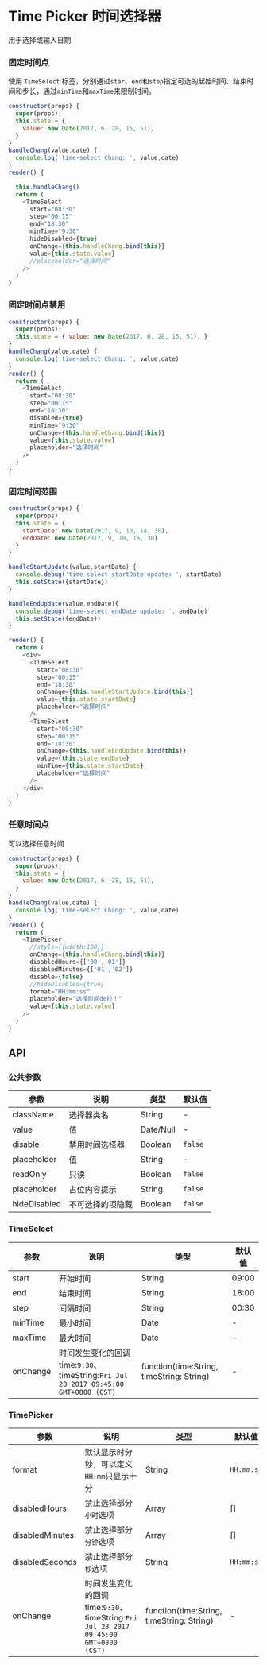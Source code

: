 Time Picker 时间选择器
===

用于选择或输入日期

### 固定时间点

<!--DemoStart--> 
使用 `TimeSelect` 标签，分别通过`star`、`end`和`step`指定可选的起始时间、结束时间和步长，通过`minTime`和`maxTime`来限制时间。
```js
constructor(props) {
  super(props);
  this.state = {
    value: new Date(2017, 6, 28, 15, 51),
  }
}
handleChang(value,date) {
  console.log('time-select Chang: ', value,date)
}
render() {

  this.handleChang()
  return (
    <TimeSelect
      start="08:30"
      step="00:15"
      end="18:30"
      minTime="9:30"
      hideDisabled={true}
      onChange={this.handleChang.bind(this)}
      value={this.state.value}
      //placeholder="选择时间"
    />
  )
}
```
<!--End-->

### 固定时间点禁用

<!--DemoStart--> 
```js
constructor(props) {
  super(props);
  this.state = { value: new Date(2017, 6, 28, 15, 51), }
}
handleChang(value,date) {
  console.log('time-select Chang: ', value,date)
}
render() {
  return (
    <TimeSelect
      start="08:30"
      step="00:15"
      end="18:30"
      disabled={true}
      minTime="9:30"
      onChange={this.handleChang.bind(this)}
      value={this.state.value}
      placeholder="选择时间"
    />
  )
}
```
<!--End-->

### 固定时间范围

<!--DemoStart--> 
```js
constructor(props) {
  super(props)
  this.state = {
    startDate: new Date(2017, 9, 10, 14, 30),
    endDate: new Date(2017, 9, 10, 15, 30)
  }
}

handleStartUpdate(value,startDate) {
  console.debug('time-select startDate update: ', startDate)
  this.setState({startDate})
}

handleEndUpdate(value,endDate){
  console.debug('time-select endDate update: ', endDate)
  this.setState({endDate})
}

render() {
  return (
    <div>
      <TimeSelect
        start="08:30"
        step="00:15"
        end="18:30"
        onChange={this.handleStartUpdate.bind(this)}
        value={this.state.startDate}
        placeholder="选择时间"
      />
      <TimeSelect
        start="08:30"
        step="00:15"
        end="18:30"
        onChange={this.handleEndUpdate.bind(this)}
        value={this.state.endDate}
        minTime={this.state.startDate}
        placeholder="选择时间"
      />
    </div>
  )
}
```
<!--End-->


### 任意时间点

可以选择任意时间

<!--DemoStart--> 
```js
constructor(props) {
  super(props);
  this.state = {
    value: new Date(2017, 6, 28, 15, 51),
  }
}
handleChang(value,date) {
  console.log('time-select Chang: ', value,date)
}
render() {
  return (
    <TimePicker
      //style={{width:100}}
      onChange={this.handleChang.bind(this)}
      disabledHours={['00','01']}
      disabledMinutes={['01','02']}
      disable={false}
      //hideDisabled={true}
      format="HH:mm:ss"
      placeholder="选择时间de拉！"
      value={this.state.value}
    />
  )
}
```
<!--End-->


## API

### 公共参数 

| 参数      | 说明    | 类型      |  默认值   |
|--------- |-------- |---------- |-------- |
| className | 选择器类名 | String | - |
| value | 值 | Date/Null | - |
| disable | 禁用时间选择器 | Boolean | `false` |
| placeholder | 值 | String | - |
| readOnly | 只读 | Boolean | `false` |
| placeholder | 占位内容提示 | String | `false` |
| hideDisabled | 不可选择的项隐藏 | Boolean | `false` |

### TimeSelect 

| 参数      | 说明    | 类型      |  默认值   |
|--------- |-------- |---------- |-------- |
| start | 开始时间 | String | 09:00 |
| end | 结束时间 | String | 18:00 |
| step | 间隔时间 | String | 00:30 |
| minTime | 最小时间 | Date | - |
| maxTime | 最大时间 | Date | - |
| onChange | 时间发生变化的回调 time:`9:30`、timeString:`Fri Jul 28 2017 09:45:00 GMT+0800 (CST)` | function(time:String, timeString: String) | - |

### TimePicker 

| 参数      | 说明    | 类型      |  默认值   |
|--------- |-------- |---------- |-------- |
| format | 默认显示时分秒，可以定义`HH:mm`只显示十分 | String | `HH:mm:ss` |
| disabledHours | 禁止选择部分`小时`选项 | Array | [] |
| disabledMinutes | 禁止选择部分`分钟`选项 | Array | [] |
| disabledSeconds | 禁止选择部分`秒`选项 | String | `HH:mm:ss` |
| onChange | 时间发生变化的回调 time:`9:30`、timeString:`Fri Jul 28 2017 09:45:00 GMT+0800 (CST)` | function(time:String, timeString: String) | - |